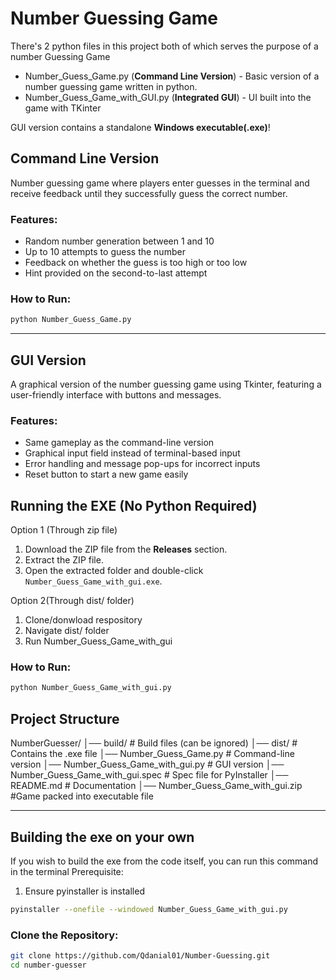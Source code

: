 # Number Guessing Game
There's 2 python files in this project both of which serves the purpose of a number Guessing Game
- Number_Guess_Game.py (**Command Line Version**) - Basic version of a number guessing game written in python.
- Number_Guess_Game_with_GUI.py (**Integrated GUI**) - UI built into the game with TKinter

GUI version contains a standalone **Windows executable(.exe)**!

## **Command Line Version**
Number guessing game where players enter guesses in the terminal and receive feedback until they successfully guess the correct number.

### **Features:**
- Random number generation between 1 and 10
- Up to 10 attempts to guess the number
- Feedback on whether the guess is too high or too low
- Hint provided on the second-to-last attempt

### **How to Run:**
```bash
python Number_Guess_Game.py
```
---

## **GUI Version**
A graphical version of the number guessing game using Tkinter, featuring a user-friendly interface with buttons and messages.


### **Features:**
- Same gameplay as the command-line version
- Graphical input field instead of terminal-based input
- Error handling and message pop-ups for incorrect inputs
- Reset button to start a new game easily

## Running the EXE (No Python Required)
Option 1 (Through zip file)
1. Download the ZIP file from the **Releases** section.
2. Extract the ZIP file.
3. Open the extracted folder and double-click `Number_Guess_Game_with_gui.exe`.

Option 2(Through dist/ folder)
1. Clone/donwload respository
2. Navigate dist/ folder
3. Run Number_Guess_Game_with_gui

### **How to Run:**
```bash
python Number_Guess_Game_with_gui.py
```

## Project Structure
NumberGuesser/
│── build/                 # Build files (can be ignored)
│── dist/                  # Contains the .exe file
│── Number_Guess_Game.py      # Command-line version
│── Number_Guess_Game_with_gui.py  # GUI version
│── Number_Guess_Game_with_gui.spec    # Spec file for PyInstaller
│── README.md              # Documentation
│── Number_Guess_Game_with_gui.zip #Game packed into executable file

---

## Building the exe on your own
If you wish to build the exe from the code itself, you can run this command in the terminal
Prerequisite:
1. Ensure pyinstaller is installed

```bash
pyinstaller --onefile --windowed Number_Guess_Game_with_gui.py
```

### **Clone the Repository:**
```bash
git clone https://github.com/Qdanial01/Number-Guessing.git
cd number-guesser
